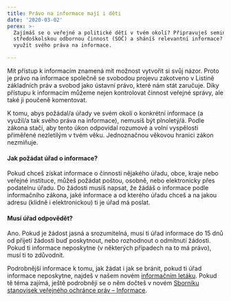 ```yaml
---
title: Právo na informace mají i děti
date: '2020-03-02'
perex: >-
  Zajímáš se o veřejné a politické dětí v tvém okolí? Připravuješ seminárku či
  středoškolskou odbornou činnost (SOČ) a sháníš relevantní informace? Můžeš
  využít svého práva na informace.

---
```



<p>Mít přístup k informacím znamená mít možnost vytvořit si svůj názor. Proto je právo na informace společně se svobodou projevu zakotveno v Listině základních práv a svobod jako ústavní právo, které nám stát zaručuje. Díky přístupu k informacím můžeme nejen kontrolovat činnost veřejné správy, ale také ji poučeně komentovat.</p><p>K tomu, abys požádal/a úřady ve svém okolí o konkrétní informace (a využil/a tak svého práva na informace), nemusíš být plnoletý/á. Podle zákona stačí, aby tento úkon odpovídal rozumové a volní vyspělosti přiměřené nezletilým v tvém věku. Jednoznačnou věkovou hranici zákon nezmiňuje.</p><h4>Jak požádat úřad o informace?</h4><p>Pokud chceš získat informace o činnosti nějakého úřadu, obce, kraje nebo veřejné instituce, můžeš požádat poštou, osobně, nebo elektronicky přes podatelnu úřadu. Do žádosti musíš napsat, že žádáš o informace podle informačního zákona, jaké informace a od kterého úřadu chceš a na jakou adresu (klidně i elektronickou) ti je úřad má poslat. </p><h4>Musí úřad odpovědět?</h4><p>Ano. Pokud je žádost jasná a srozumitelná, musí ti úřad informace do 15 dnů od přijetí žádosti buď poskytnout, nebo rozhodnout o odmítnutí žádosti. Pokud ti informace neposkytne (v některých případech na to má právo), musí ti to zdůvodnit.</p><p>Podrobnější informace k tomu, jak žádat i jak se bránit, pokud ti úřad informace neposkytne, najdeš v našem novém <a href="https://www.ochrance.cz/fileadmin/user_upload/Letaky/Poskytovani-informaci.pdf" target="_blank">informačním letáku</a>. Pokud tě téma zajímá, ještě podrobněji se o něm dočteš v novém <a href="https://www.ochrance.cz/fileadmin/user_upload/Publikace/sborniky_stanoviska/Sbornik_Informace.pdf" target="_blank">Sborníku stanovisek veřejného ochránce práv – Informace</a>. </p>

